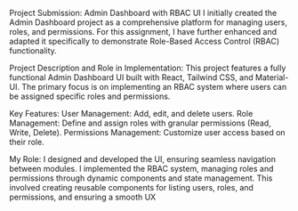 Project Submission: Admin Dashboard with RBAC UI I initially created the Admin Dashboard project as a comprehensive platform for managing users, roles, and permissions. For this assignment, I have further enhanced and adapted it specifically to demonstrate Role-Based Access Control (RBAC) functionality.

Project Description and Role in Implementation: This project features a fully functional Admin Dashboard UI built with React, Tailwind CSS, and Material-UI. The primary focus is on implementing an RBAC system where users can be assigned specific roles and permissions.

Key Features: User Management: Add, edit, and delete users. Role Management: Define and assign roles with granular permissions (Read, Write, Delete). Permissions Management: Customize user access based on their role.

My Role: I designed and developed the UI, ensuring seamless navigation between modules. I implemented the RBAC system, managing roles and permissions through dynamic components and state management. This involved creating reusable components for listing users, roles, and permissions, and ensuring a smooth UX
